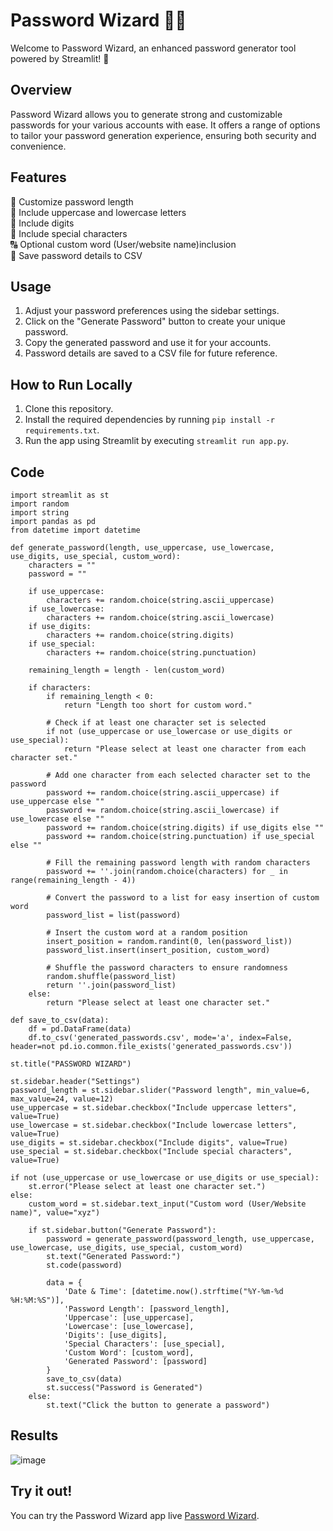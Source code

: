 # Password Wizard 🧙‍♂️

Welcome to Password Wizard, an enhanced password generator tool powered by Streamlit! 🚀

## Overview

Password Wizard allows you to generate strong and customizable passwords for your various accounts with ease. It offers a range of options to tailor your password generation experience, ensuring both security and convenience.

## Features

🔐 Customize password length  
🔡 Include uppercase and lowercase letters  
🔢 Include digits  
🧷 Include special characters  
🔠 Optional custom word (User/website name)inclusion  
📝 Save password details to CSV  

## Usage

1. Adjust your password preferences using the sidebar settings.
2. Click on the "Generate Password" button to create your unique password.
3. Copy the generated password and use it for your accounts.
4. Password details are saved to a CSV file for future reference.



## How to Run Locally

1. Clone this repository.
2. Install the required dependencies by running `pip install -r requirements.txt`.
3. Run the app using Streamlit by executing `streamlit run app.py`.

## Code
```
import streamlit as st
import random
import string
import pandas as pd
from datetime import datetime

def generate_password(length, use_uppercase, use_lowercase, use_digits, use_special, custom_word):
    characters = ""
    password = ""

    if use_uppercase:
        characters += random.choice(string.ascii_uppercase)
    if use_lowercase:
        characters += random.choice(string.ascii_lowercase)
    if use_digits:
        characters += random.choice(string.digits)
    if use_special:
        characters += random.choice(string.punctuation)

    remaining_length = length - len(custom_word)

    if characters:
        if remaining_length < 0:
            return "Length too short for custom word."

        # Check if at least one character set is selected
        if not (use_uppercase or use_lowercase or use_digits or use_special):
            return "Please select at least one character from each character set."

        # Add one character from each selected character set to the password
        password += random.choice(string.ascii_uppercase) if use_uppercase else ""
        password += random.choice(string.ascii_lowercase) if use_lowercase else ""
        password += random.choice(string.digits) if use_digits else ""
        password += random.choice(string.punctuation) if use_special else ""

        # Fill the remaining password length with random characters
        password += ''.join(random.choice(characters) for _ in range(remaining_length - 4))

        # Convert the password to a list for easy insertion of custom word
        password_list = list(password)

        # Insert the custom word at a random position
        insert_position = random.randint(0, len(password_list))
        password_list.insert(insert_position, custom_word)

        # Shuffle the password characters to ensure randomness
        random.shuffle(password_list)
        return ''.join(password_list)
    else:
        return "Please select at least one character set."

def save_to_csv(data):
    df = pd.DataFrame(data)
    df.to_csv('generated_passwords.csv', mode='a', index=False, header=not pd.io.common.file_exists('generated_passwords.csv'))

st.title("PASSWORD WIZARD")

st.sidebar.header("Settings")
password_length = st.sidebar.slider("Password length", min_value=6, max_value=24, value=12)
use_uppercase = st.sidebar.checkbox("Include uppercase letters", value=True)
use_lowercase = st.sidebar.checkbox("Include lowercase letters", value=True)
use_digits = st.sidebar.checkbox("Include digits", value=True)
use_special = st.sidebar.checkbox("Include special characters", value=True)

if not (use_uppercase or use_lowercase or use_digits or use_special):
    st.error("Please select at least one character set.")
else:
    custom_word = st.sidebar.text_input("Custom word (User/Website name)", value="xyz")

    if st.sidebar.button("Generate Password"):
        password = generate_password(password_length, use_uppercase, use_lowercase, use_digits, use_special, custom_word)
        st.text("Generated Password:")
        st.code(password)
        
        data = {
            'Date & Time': [datetime.now().strftime("%Y-%m-%d %H:%M:%S")],
            'Password Length': [password_length],
            'Uppercase': [use_uppercase],
            'Lowercase': [use_lowercase],
            'Digits': [use_digits],
            'Special Characters': [use_special],
            'Custom Word': [custom_word],
            'Generated Password': [password]
        }
        save_to_csv(data)
        st.success("Password is Generated")
    else:
        st.text("Click the button to generate a password")

```

## Results
![image](https://github.com/Ibrahim-Naseef/Password-Wizard/assets/156147657/bb3e44e9-a132-4b55-b38f-07a40884db65)


## Try it out!

You can try the Password Wizard app live [Password Wizard](https://password-wizard.streamlit.app/).
